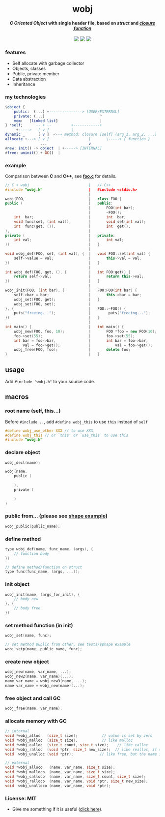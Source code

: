 <p align="center">
    <h1 align="center">wobj</h1>
    <h4 align="center">
        <i>C Oriented Object</i> with single header file, based on <i>struct</i> and <a href="https://github.com/yulon/clofn" target="_blank"><i>closure function</i></a>
    </h4>
    <p align="center">
        <a href="https://travis-ci.org/wy3/wobj" target="_blank"><img src="https://travis-ci.org/wy3/wobj.svg?branch=master"></a>
        <a href="#"><img src="https://img.shields.io/badge/gc-✓-brightgreen.svg"></a>
        <a href="#"><img src="https://img.shields.io/badge/os-cross--platform-blue.svg"></a>
    </p>
</p>

### features
- Self allocate with garbage collector
- Objects, classes
- Public, private member
- Data abstraction
- Inheritance

### my technologies

```elm
$object {
    public:  (...) +---------------> [USER/EXTERNAL]
    private: (...)                         ^
    mem:   [linked list]                   |
} *self;      -- + --         +------------+
     +----->   [ v ]          |
dynamic _      [ v ]  <--+ method: closure [self] (arg_1, arg_2, ...)
allocate +---> [ v ]                  |       \-----> { function }
                ...                   v
#new: init() -> object  | +-----> [INTERNAL]
#free: uninit() + GC()  |
```

### example

Comparison between **C** and **C++**, see [**foo.c**](https://github.com/wy3/wobj/blob/master/tests/foo.c) for details.

```c++
// C + wobj                           |   // C++
#include "wobj.h"                     |   #include <stdio.h>
                                      |   
wobj(FOO,                             |   class FOO {
public (                              |   public:
                                      |       FOO(int bar);
                                      |       ~FOO();
    int  bar;                         |       int  bar;
    void func(set, (int val));        |       void set(int val);
    int  func(get, ());               |       int  get();
),                                    |
private (                             |   private:
    int val;                          |       int val;
))                                    |   }
                                      |   
void wobj_def(FOO, set, (int val), {  |   void FOO::set(int val) {
    self->value = val;                |       this->val = val;
})                                    |   }
                                      |   
int wobj_def(FOO, get, (), {          |   int FOO:get() {
    return self->val;                 |       return this->val;
})                                    |   }
                                      |
wobj_init(FOO, (int bar), {           |   FOO:FOO(int bar) {
    self->bar = bar;                  |       this->bar = bar;
    wobj_set(FOO, get);               |   }
    wobj_set(FOO, set);               |       
}, {                                  |   FOO::~FOO() {
    puts("freeing...");               |        puts("freeing...");
})                                    |   }
                                      |
int main() {                          |   int main() {
    wobj_new(FOO, foo, 10);           |       FOO *foo = new FOO(10);
    foo->set(55);                     |       foo->set(55);
    int bar = foo->bar,               |       int bar = foo->bar,
        val = foo->get();             |           val = foo->get();
    wobj_free(FOO, foo);              |       delete foo;
}                                     |   }
```

## usage
Add `#include "wobj.h"` to your source code.

## macros

### root name (self, this...)

Before `#include ..`, add `#define wobj_this` to use `this` instead of `self`

```c
#define wobj_use_other XXX // to use XXX
#define wobj_this // or `this` or `use_this` to use this
#include "wobj.h"
```

### declare object

```c
wobj_decl(name);

wobj(name,
    public (
    
    ),
    private (
    
    )
)
```

### public from... (please see [shape example](https://github.com/small-c/wobj/tree/master/tests/shape))

```c
wobj_public(public_name);
```

### define method

```c
type wobj_def(name, func_name, (args), {
    // function body
})

// define method/function on struct
type func(func_name, (args, ...));
```

### init object

```c
wobj_init(name, (args_for_init), {
    // body new
}, {
    // body free
})
```

### set method function (in init)
```c
wobj_set(name, func);

// set method public from other, see tests/sphape example
wobj_setp(name, public_name, func);
```

### create new object
```c
wobj_new(name, var_name, ...);
wobj_new2(name, var_name)(...);
name var_name = wobj_new3(name, ...);
name var_name = wobj_new(name)(...);
```

### free object and call GC

```c
wobj_free(name, var_name);
```

### allocate memory with GC

```c
// internal
void *wobj_alloc   (size_t size);           // value is set by zero
void *wobj_malloc  (size_t size);           // like malloc
void *wobj_calloc  (size_t count, size_t size);    // like calloc
void *wobj_ralloc  (void *ptr, size_t new_size);  // like realloc, if size == 0 then memory would be freed
void  wobj_unalloc (void *ptr);            // like free, but the name is `unalloc`

// external
void *wobj_alloco   (name, var_name, size_t size);
void *wobj_malloco  (name, var_name, size_t size);
void *wobj_calloco  (name, var_name, size_t count, size_t size);
void *wobj_ralloco  (name, var_name, void *ptr, size_t new_size);
void  wobj_unalloco (name, var_name, void *ptr);
```

### License: MIT
- Give me something if it is useful ([click here](https://www.paypal.com/cgi-bin/webscr?cmd=_s-xclick&hosted_button_id=CZ5C58TN4LY4L)).
